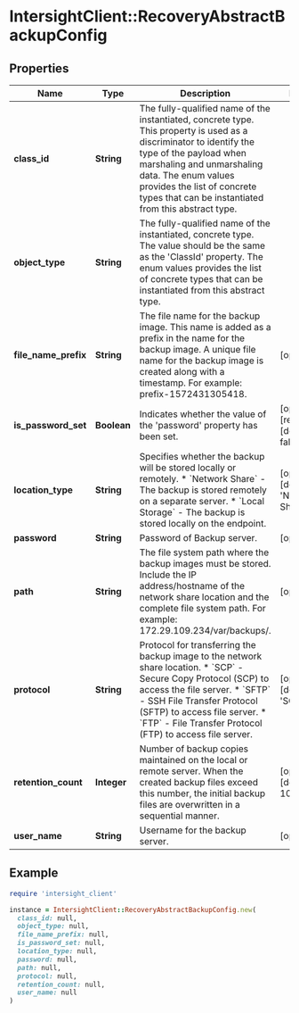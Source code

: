 # IntersightClient::RecoveryAbstractBackupConfig

## Properties

| Name | Type | Description | Notes |
| ---- | ---- | ----------- | ----- |
| **class_id** | **String** | The fully-qualified name of the instantiated, concrete type. This property is used as a discriminator to identify the type of the payload when marshaling and unmarshaling data. The enum values provides the list of concrete types that can be instantiated from this abstract type. |  |
| **object_type** | **String** | The fully-qualified name of the instantiated, concrete type. The value should be the same as the &#39;ClassId&#39; property. The enum values provides the list of concrete types that can be instantiated from this abstract type. |  |
| **file_name_prefix** | **String** | The file name for the backup image. This name is added as a prefix in the name for the backup image. A unique file name for the backup image is created along with a timestamp. For example: prefix-1572431305418. | [optional] |
| **is_password_set** | **Boolean** | Indicates whether the value of the &#39;password&#39; property has been set. | [optional][readonly][default to false] |
| **location_type** | **String** | Specifies whether the backup will be stored locally or remotely. * &#x60;Network Share&#x60; - The backup is stored remotely on a separate server. * &#x60;Local Storage&#x60; - The backup is stored locally on the endpoint. | [optional][default to &#39;Network Share&#39;] |
| **password** | **String** | Password of Backup server. | [optional] |
| **path** | **String** | The file system path where the backup images must be stored. Include the IP address/hostname of the network share location and the complete file system path. For example: 172.29.109.234/var/backups/. | [optional] |
| **protocol** | **String** | Protocol for transferring the backup image to the network share location. * &#x60;SCP&#x60; - Secure Copy Protocol (SCP) to access the file server. * &#x60;SFTP&#x60; - SSH File Transfer Protocol (SFTP) to access file server. * &#x60;FTP&#x60; - File Transfer Protocol (FTP) to access file server. | [optional][default to &#39;SCP&#39;] |
| **retention_count** | **Integer** | Number of backup copies maintained on the local or remote server. When the created backup files exceed this number, the initial backup files are overwritten in a sequential manner. | [optional][default to 10] |
| **user_name** | **String** | Username for the backup server. | [optional] |

## Example

```ruby
require 'intersight_client'

instance = IntersightClient::RecoveryAbstractBackupConfig.new(
  class_id: null,
  object_type: null,
  file_name_prefix: null,
  is_password_set: null,
  location_type: null,
  password: null,
  path: null,
  protocol: null,
  retention_count: null,
  user_name: null
)
```

